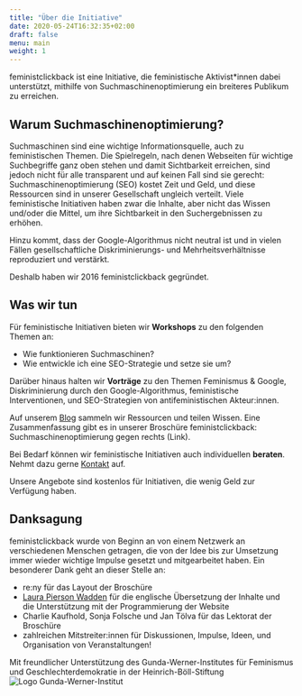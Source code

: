 ```yaml
---
title: "Über die Initiative"
date: 2020-05-24T16:32:35+02:00
draft: false
menu: main
weight: 1
---
```


feministclickback ist eine Initiative, die feministische Aktivist*innen dabei unterstützt, mithilfe von Suchmaschinenoptimierung ein breiteres Publikum zu erreichen.

## Warum Suchmaschinenoptimierung?
Suchmaschinen sind eine wichtige Informationsquelle, auch zu feministischen Themen. Die Spielregeln, nach denen Webseiten für wichtige Suchbegriffe ganz oben stehen und damit Sichtbarkeit erreichen, sind jedoch nicht für alle transparent und auf keinen Fall sind sie gerecht: Suchmaschinenoptimierung (SEO) kostet Zeit und Geld, und diese Ressourcen sind in unserer Gesellschaft ungleich verteilt. Viele feministische Initiativen haben zwar die Inhalte, aber nicht das Wissen und/oder die Mittel, um ihre Sichtbarkeit in den Suchergebnissen zu erhöhen.

Hinzu kommt, dass der Google-Algorithmus nicht neutral ist und in vielen Fällen gesellschaftliche Diskriminierungs- und Mehrheitsverhältnisse reproduziert und verstärkt.

Deshalb haben wir 2016 feministclickback gegründet.

## Was wir tun
Für feministische Initiativen bieten wir **Workshops** zu den folgenden Themen an:
- Wie funktionieren Suchmaschinen?
- Wie entwickle ich eine SEO-Strategie und setze sie um?

Darüber hinaus halten wir **Vorträge** zu den Themen Feminismus & Google, Diskriminierung durch den Google-Algorithmus, feministische Interventionen, und SEO-Strategien von antifeministischen Akteur:innen.

Auf unserem [Blog](/blog/) sammeln wir Ressourcen und teilen Wissen. Eine Zusammenfassung gibt es in unserer Broschüre feministclickback: Suchmaschinenoptimierung gegen rechts (Link).

Bei Bedarf können wir feministische Initiativen auch individuellen **beraten**. Nehmt dazu gerne [Kontakt]((/kontakt/)) auf.

Unsere Angebote sind kostenlos für Initiativen, die wenig Geld zur Verfügung haben.


## Danksagung

feministclickback wurde von Beginn an von einem Netzwerk an verschiedenen Menschen getragen, die von der Idee bis zur Umsetzung immer wieder wichtige Impulse gesetzt und mitgearbeitet haben. Ein besonderer Dank geht an dieser Stelle an:

- re:ny für das Layout der Broschüre
- [Laura Pierson Wadden](https://lpw.io) für die englische Übersetzung der Inhalte und die Unterstützung mit der Programmierung der Website
- Charlie Kaufhold, Sonja Folsche und Jan Tölva für das Lektorat der Broschüre
- zahlreichen Mitstreiter:innen für Diskussionen, Impulse, Ideen, und Organisation von Veranstaltungen!

Mit freundlicher Unterstützung des Gunda-Werner-Institutes für Feminismus und Geschlechterdemokratie in der Heinrich-Böll-Stiftung
![Logo Gunda-Werner-Institut](/images/gunda-werner-institut-logo.jpg#small)
